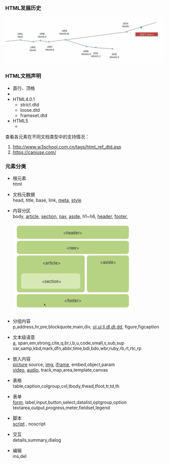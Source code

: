 ### HTML发展历史
![](/html/images/history.png)

### HTML文档声明
- 首行、顶格
- <!DOCTYPE 声明内容>
- HTML4.0.1
  - strict.dtd
  - loose.dtd
  - frameset.dtd
- HTML5
  - <!DOCTYPE html>

查看各元素在不同文档类型中的支持情况：
1. http://www.w3school.com.cn/tags/html_ref_dtd.asp
2. https://caniuse.com/


### 元素分类
- 根元素  
  html

- 文档元数据  
  head,
  title,
  base,
  link,
  [meta](/html/meta.md),
  [style](/html/style.md)

- 内容分区  
  body,
  [article](/html/article.md),
  [section](/html/section.md),
  [nav](/html/nav.md),
  [aside](/html/aside.md),
  h1~h6,
  [header](/html/header.md),
  [footer](/html/footer.md),

  ![](/html/images/section.png)

- 分组内容  
  p,address,hr,pre,blockquote,main,div,
  [ol,ul,li,dl,dt,dd](/html/list.md),
  figure,figcaption

- 文本级语意  
  [a](/html/a.md),
  span,em,strong,cite,q,br,i,b,u,code,small,s,sub,sup  
  var,samp,kbd,mark,dfn,abbr,time,bdi,bdo,wbr,ruby,rb,rt,rtc,rp  

- 嵌入内容  
  [picture](/html/picture.md)
  source,
  [img](/html/image.md),
  [iframe](/html/iframe.md),
  embed,object,param  
  [video](/html/video.md),
  [audio](/html/audio.md),
  track,map,area,template,canvas

- 表格  
  table,caption,colgroup,col,tbody,thead,tfoot,tr,td,th

- 表单  
  [form](/html/form.md),
  label,input,button,select,datalist,optgroup,option  
  textarea,output,progress,meter,fieldset,legend

- 脚本  
  [script](/html/script.md) , noscript

- 交互  
  details,summary,dialog

- 编辑  
  ins,del
